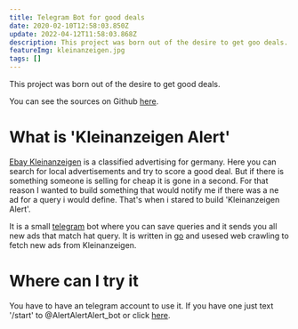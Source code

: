 ```yaml
---
title: Telegram Bot for good deals
date: 2020-02-10T12:58:03.850Z
update: 2022-04-12T11:58:03.868Z
description: This project was born out of the desire to get goo deals.
featureImg: kleinanzeigen.jpg
tags: []
---
```


This project was born out of the desire to get good deals.

You can see the sources on Github [here](https://github.com/DanielStefanK/kleinanzeigen-alert).

# What is 'Kleinanzeigen Alert'

[Ebay Kleinanzeigen](https://www.ebay-kleinanzeigen.de) is a classified advertising for germany.
Here you can search for local advertisements and try to score a good deal.
But if there is something someone is selling for cheap it is gone in a second.
For that reason I wanted to build something that would notify me if
there was a ne ad for a query i would define. That's when i stared to build
'Kleinanzeigen Alert'.

It is a small [telegram](https://telegram.org/) bot where you can save queries and
it sends you all new ads that match hat query.
It is written in [go](https://golang.org/) and usesed web crawling to
fetch new ads from Kleinanzeigen.

# Where can I try it

You have to have an telegram account to use it. If you have one just text '/start' to @AlertAlertAlert_bot
or click [here](https://t.me/AlertAlertAlert_bot).
